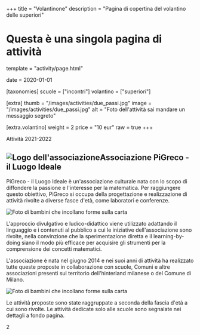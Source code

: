 +++
title = "Volantinone"
description = "Pagina di copertina del volantino delle superiori"

# Questa è una singola pagina di attività
template = "activity/page.html"

date = 2020-01-01

[taxonomies]
scuole = ["incontri"]
volantino = ["superiori"]

[extra]
thumb = "/images/activities/due_passi.jpg"
image = "/images/activities/due_passi.jpg"
alt = "Foto dell'attività sai mandare un messaggio segreto"

[extra.volantino]
weight = 2
price = "10 eur"
raw = true
+++

<section class="page" style="position: relative; padding: 0">
<div class="page-header"><span>Attività 2021-2022</span></div>
<div class="page-content">
<h1><img src="/images/logo.png" alt="Logo dell'associazione" />Associazione PiGreco - il Luogo Ideale</h1>

PiGreco - il Luogo Ideale è un'associazione culturale nata con lo
scopo di diffondere la passione e l'interesse per la matematica. Per
raggiungere questo obiettivo, PiGreco si occupa della progettazione
e realizzazione di attività rivolte a diverse fasce d'età, come
laboratori e conferenze.

<img src="/immaginivolantino/image5549.jpg" alt="Foto di bambini che incollano forme sulla carta" class="right">

L'approccio divulgativo e ludico-didattico viene utilizzato adattando il
linguaggio e i contenuti al pubblico a cui le iniziative dell'associazione
sono rivolte, nella convinzione che la sperimentazione diretta e il
learning-by-doing siano il modo più efficace per acquisire gli strumenti
per la comprensione dei concetti matematici.

L'associazione è nata nel giugno 2014 e nei suoi anni di attività ha
realizzato tutte queste proposte in collaborazione con scuole,
Comuni e altre associazioni presenti sul territorio dell'hinterland
milanese o del Comune di Milano.

<img src="/immaginivolantino/image5547.jpg" alt="Foto di bambini che incollano forme sulla carta" class="left">

Le attività proposte sono state raggruppate a seconda della fascia d'età
a cui sono rivolte. Le attività dedicate solo alle scuole sono segnalate
nei dettagli a fondo pagina.

</div>
<div class="page-footer"><div class="page-number"><span>2</span></div></div>
</section>
